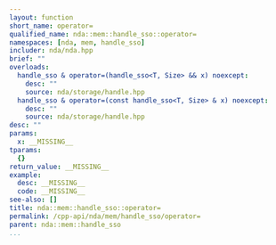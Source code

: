 ```yaml
---
layout: function
short_name: operator=
qualified_name: nda::mem::handle_sso::operator=
namespaces: [nda, mem, handle_sso]
includer: nda/nda.hpp
brief: ""
overloads:
  handle_sso & operator=(handle_sso<T, Size> && x) noexcept:
    desc: ""
    source: nda/storage/handle.hpp
  handle_sso & operator=(const handle_sso<T, Size> & x) noexcept:
    desc: ""
    source: nda/storage/handle.hpp
desc: ""
params:
  x: __MISSING__
tparams:
  {}
return_value: __MISSING__
example:
  desc: __MISSING__
  code: __MISSING__
see-also: []
title: nda::mem::handle_sso::operator=
permalink: /cpp-api/nda/mem/handle_sso/operator=
parent: nda::mem::handle_sso
...
```


